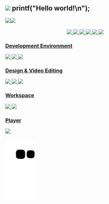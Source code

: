 ## <img src="https://github.com/TheDudeThatCode/TheDudeThatCode/blob/master/Assets/Developer.gif" width="50px"> printf("Hello world!\n"); 

<div><a href="https://github.com/udanielnogueira"><img height="180em" src="https://github-readme-stats.vercel.app/api?username=udanielnogueira&show_icons=true&theme=algolia&include_all_commits=true&count_private=true"/><img height="180em" src="https://github-readme-stats.vercel.app/api/top-langs/?username=udanielnogueira&layout=compact&langs_count=7&theme=algolia"/></div>
<br>
<div align="center">
  <img src="https://img.shields.io/badge/Python-3776AB?style=for-the-badge&logo=python&logoColor=white" /> 
  <img src="https://img.shields.io/badge/HTML5-E34F26?style=for-the-badge&logo=html5&logoColor=white" /> 
  <img src="https://img.shields.io/badge/CSS3-1572B6?style=for-the-badge&logo=css3&logoColor=white" /> 
  <img src="https://img.shields.io/badge/JavaScript-323330?style=for-the-badge&logo=javascript&logoColor=F7DF1E" />
  <img src="https://img.shields.io/badge/C-00599C?style=for-the-badge&logo=c&logoColor=white" />
  <img src="https://img.shields.io/badge/Java-ED8B00?style=for-the-badge&logo=java&logoColor=white" /> 
</div>

<!--
# About me
  <a href="linkedin.com/udanielnogueira"><img src="https://img.shields.io/badge/LinkedIn-0077B5?style=for-the-badge&logo=linkedin&logoColor=white"></a>
-->

### Development Environment
  <img src="https://img.shields.io/badge/Visual_Studio_Code-0078D4?style=for-the-badge&logo=visual%20studio%20code&logoColor=white" />
  <img src="https://img.shields.io/badge/Eclipse-2C2255?style=for-the-badge&logo=eclipse&logoColor=white" />
  <img src="https://img.shields.io/badge/sublime_text-%23575757.svg?&style=for-the-badge&logo=sublime-text&logoColor=important" />

### Design & Video Editing
  <img src="https://img.shields.io/badge/Adobe%20Illustrator-FF9A00?style=for-the-badge&logo=adobe%20illustrator&logoColor=white" /> 
  <img src="https://img.shields.io/badge/Adobe-Photoshop-31A8FF?style=for-the-badge&logo=Adobe-Photoshop&labelColor=0a446b&logoWidth=15" />
  <img src="https://img.shields.io/badge/Adobe-Premiere%20Pro-9999FF?style=for-the-badge&logo=Adobe-Premiere%20Pro&labelColor=2f2f5b&logoWidth=15" /> 
  
### Workspace
  <img src="https://img.shields.io/badge/dell-laptop-007DB8?style=for-the-badge&logo=dell&logoColor=white" />
  <img src="https://img.shields.io/badge/Windows-0078D6?style=for-the-badge&logo=windows&logoColor=white" />
  
### Player
  <img src="https://img.shields.io/badge/Riot_Games-D32936?style=for-the-badge&logo=riot-games&logoColor=white" /> 
  
![Snake animation](https://github.com/udanielnogueira/udanielnogueira/blob/output/github-contribution-grid-snake.svg)
  
<!--
**udanielnogueira/udanielnogueira** is a ✨ _special_ ✨ repository because its `README.md` (this file) appears on your GitHub profile.

Here are some ideas to get you started:

- 🔭 I’m currently working on Education
- 🌱 I’m currently learning Web Development
- 
- 👯 I’m looking to collaborate on ...
- 🤔 I’m looking for help with ...
- 💬 Ask me about ...
- 📫 How to reach me: ...
- 😄 Pronouns: ...
- ⚡ Fun fact: ...
-->
